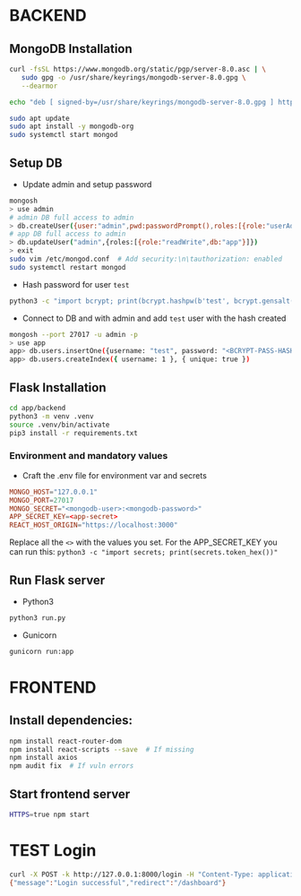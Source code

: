 # BACKEND
## MongoDB Installation
```bash
curl -fsSL https://www.mongodb.org/static/pgp/server-8.0.asc | \
   sudo gpg -o /usr/share/keyrings/mongodb-server-8.0.gpg \
   --dearmor

echo "deb [ signed-by=/usr/share/keyrings/mongodb-server-8.0.gpg ] http://repo.mongodb.org/apt/debian bookworm/mongodb-org/8.0 main" | sudo tee /etc/apt/sources.list.d/mongodb-org-8.0.list

sudo apt update
sudo apt install -y mongodb-org
sudo systemctl start mongod
```

## Setup DB
- Update admin and setup password
```bash
mongosh
> use admin
# admin DB full access to admin
> db.createUser({user:"admin",pwd:passwordPrompt(),roles:[{role:"userAdminAnyDatabase",db:"admin"}]})
# app DB full access to admin
> db.updateUser("admin",{roles:[{role:"readWrite",db:"app"}]})
> exit
sudo vim /etc/mongod.conf  # Add security:\n\tauthorization: enabled
sudo systemctl restart mongod
```

- Hash password for user `test`
```bash
python3 -c "import bcrypt; print(bcrypt.hashpw(b'test', bcrypt.gensalt()).decode())"
```

- Connect to DB and with admin and add `test` user with the hash created
```bash
mongosh --port 27017 -u admin -p
> use app
app> db.users.insertOne({username: "test", password: "<BCRYPT-PASS-HASH>", role: "user", createdAt: new Date()})
app> db.users.createIndex({ username: 1 }, { unique: true })
```


## Flask Installation
```bash
cd app/backend
python3 -m venv .venv
source .venv/bin/activate
pip3 install -r requirements.txt
```

### Environment and mandatory values 
- Craft the .env file for environment var and secrets
```toml
MONGO_HOST="127.0.0.1"
MONGO_PORT=27017
MONGO_SECRET="<mongodb-user>:<mongodb-password>"
APP_SECRET_KEY=<app-secret>
REACT_HOST_ORIGIN="https://localhost:3000"
```

Replace all the `<>` with the values you set. For the APP_SECRET_KEY you can run this: `python3 -c "import secrets; print(secrets.token_hex())"`

## Run Flask server
- Python3
```bash
python3 run.py
```

- Gunicorn
```bash
gunicorn run:app
```

# FRONTEND
## Install dependencies:
```bash
npm install react-router-dom
npm install react-scripts --save  # If missing
npm install axios
npm audit fix  # If vuln errors
```

## Start frontend server
```bash
HTTPS=true npm start
```

# TEST Login
```bash
curl -X POST -k http://127.0.0.1:8000/login -H "Content-Type: application/json" --data '{"username":"<USER>","password":"<PASSWORD>"}'
{"message":"Login successful","redirect":"/dashboard"}
```
